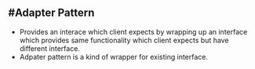 
#Adapter Pattern
-----------------

- Provides an interace which client expects by wrapping up an interface which provides same functionality which client expects but have different interface.
- Adpater pattern is a kind of wrapper for existing interface.
